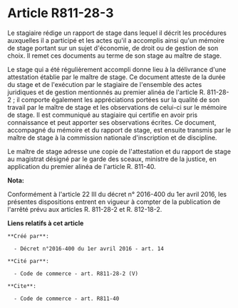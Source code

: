 # Article R811-28-3

Le stagiaire rédige un rapport de stage dans lequel il décrit les procédures auxquelles il a participé et les actes qu'il a
accomplis ainsi qu'un mémoire de stage portant sur un sujet d'économie, de droit ou de gestion de son choix. Il remet ces
documents au terme de son stage au maître de stage. 

Le stage qui a été régulièrement accompli donne lieu à la délivrance d'une attestation établie par le maître de stage. Ce
document atteste de la durée du stage et de l'exécution par le stagiaire de l'ensemble des actes juridiques et de gestion
mentionnés au premier alinéa de l'article R. 811-28-2 ; il comporte également les appréciations portées sur la qualité de son
travail par le maître de stage et les observations de celui-ci sur le mémoire de stage. Il est communiqué au stagiaire qui
certifie en avoir pris connaissance et peut apporter ses observations écrites. Ce document, accompagné du mémoire et du
rapport de stage, est ensuite transmis par le maître de stage à la commission nationale d'inscription et de discipline. 

Le maître de stage adresse une copie de l'attestation et du rapport de stage au magistrat désigné par le garde des sceaux,
ministre de la justice, en application du premier alinéa de l'article R. 811-40.

**Nota:**

Conformément à l'article 22 III du décret n° 2016-400 du 1er avril 2016, les présentes dispositions entrent en vigueur à
compter de la publication de l'arrêté prévu aux articles R. 811-28-2 et R. 812-18-2.

**Liens relatifs à cet article**

	**Créé par**:

	  - Décret n°2016-400 du 1er avril 2016 - art. 14

	**Cité par**:

	  - Code de commerce - art. R811-28-2 (V)

	**Cite**:

	  - Code de commerce - art. R811-40
